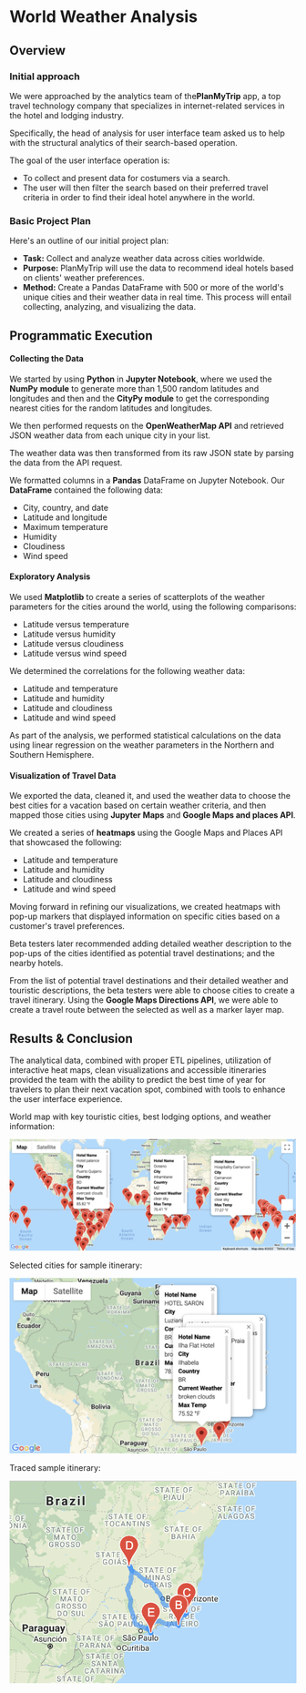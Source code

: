 # World Weather Analysis



## Overview

### Initial approach

We were approached by the analytics team of the**PlanMyTrip** app, a top travel technology company that specializes in internet-related services in the hotel and lodging industry. 

Specifically, the head of analysis for user interface team asked us to help with the structural analytics of their search-based operation.

The goal of the user interface operation is:

- To collect and present data for costumers via a search.
- The user will then filter the search based on their preferred travel criteria in order to find their ideal hotel anywhere in the world.

### Basic Project Plan

Here's an outline of our initial project plan:

- **Task:** Collect and analyze weather data across cities worldwide.
- **Purpose:** PlanMyTrip will use the data to recommend ideal hotels based on clients' weather preferences.
- **Method:** Create a Pandas DataFrame with 500 or more of the world's unique cities and their weather data in real time. This process will entail collecting, analyzing, and visualizing the data.



## Programmatic Execution

#### **Collecting the Data**

We started by using **Python** in **Jupyter Notebook**, where we used the **NumPy** **module** to generate more than 1,500 random latitudes and longitudes and then and the **CityPy module** to get the corresponding nearest cities for the random latitudes and longitudes. 

We then performed requests on the **OpenWeatherMap API** and retrieved JSON weather data from each unique city in your list.

The weather data was then transformed from its raw JSON state by parsing the data from the API request.

We formatted columns in a **Pandas** DataFrame on Jupyter Notebook. Our **DataFrame** contained the following data:

- City, country, and date
- Latitude and longitude
- Maximum temperature
- Humidity
- Cloudiness
- Wind speed

#### Exploratory Analysis

We used **Matplotlib** to create a series of scatterplots of the weather parameters for the cities around the world, using the following comparisons:

- Latitude versus temperature
- Latitude versus humidity
- Latitude versus cloudiness
- Latitude versus wind speed

We determined the correlations for the following weather data:

- Latitude and temperature
- Latitude and humidity
- Latitude and cloudiness
- Latitude and wind speed

As part of the analysis, we performed statistical calculations on the data using linear regression on the weather parameters in the Northern and Southern Hemisphere.

#### **Visualization of Travel Data**

We exported the data, cleaned it, and used the weather data to choose the best cities for a vacation based on certain weather criteria, and then mapped those cities using **Jupyter Maps** and **Google Maps and places API**.

We created a series of **heatmaps** using the Google Maps and Places API that showcased the following:

- Latitude and temperature
- Latitude and humidity
- Latitude and cloudiness
- Latitude and wind speed

Moving forward in refining our visualizations, we created heatmaps with pop-up markers that displayed information on specific cities based on a customer's travel preferences. 

Beta testers later recommended adding detailed weather description to the pop-ups of the cities identified as potential travel destinations; and the nearby hotels. 

From the list of potential travel destinations and their detailed weather and touristic descriptions, the beta testers were able to choose cities to create a travel itinerary. Using the **Google Maps Directions API**, we were able to create a travel route between the selected as well as a marker layer map.



## Results & Conclusion

The analytical data, combined with proper ETL pipelines, utilization of interactive heat maps, clean visualizations and accessible itineraries provided the team with the ability to predict the best time of year for travelers to plan their next vacation spot,  combined with tools to enhance the user interface experience.

World map with key touristic cities, best lodging options, and weather information:

![image](Vacation_Search/WeatherPy_vacation_map.png)

Selected cities for sample itinerary:

![image](Vacation_Itinerary/WeatherPy_travel_map_markers.png)

Traced sample itinerary:

![image](Vacation_Itinerary/WeatherPy_travel_map.png)